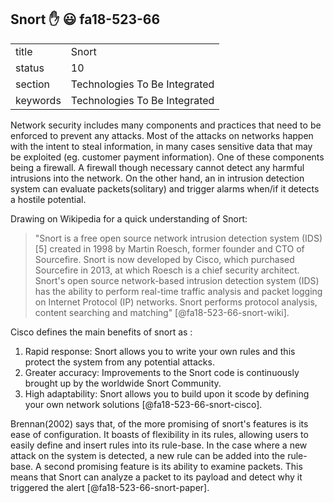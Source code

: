 ## Snort :hand: :smiley: fa18-523-66


|          |                               |
| -------- | ----------------------------- |
| title    | Snort                         | 
| status   | 10                            |
| section  | Technologies To Be Integrated |
| keywords | Technologies To Be Integrated |


Network security includes many components and practices that need to be enforced to prevent any attacks. Most of the attacks on networks happen with the intent to steal information, in many cases sensitive data that may be exploited (eg. customer payment information). One of these components being a firewall. A firewall though necessary cannot detect any harmful intrusions into the network. On the other hand, an in intrusion detection system can evaluate packets(solitary) and trigger alarms when/if it detects a hostile potential.

Drawing on Wikipedia for a quick understanding of Snort:
>"Snort is a free open source network intrusion detection system (IDS)[5] created in 1998 by Martin Roesch, former founder and CTO of Sourcefire. Snort is now developed by Cisco, which purchased Sourcefire in 2013, at which Roesch is a chief security architect. Snort's open source network-based intrusion detection system (IDS) has the ability to perform real-time traffic analysis and packet logging on Internet Protocol (IP) networks. Snort performs protocol analysis, content searching and matching" [@fa18-523-66-snort-wiki].

Cisco defines the main benefits of snort as :
1. Rapid response: Snort allows you to write your own rules and this protect the system from any potential attacks.
2. Greater accuracy: Improvements to the Snort code is continuously brought up by the worldwide Snort Community.
3. High adaptability: Snort allows you to build upon it scode by defining your own network solutions [@fa18-523-66-snort-cisco].

Brennan(2002) says that, of the more promising of snort's features is its ease of configuration. It boasts of flexibility in its rules, allowing users to easily define and insert rules into its rule-base. In the case where a new attack on the system is detected, a new rule can be added into the rule-base. A second promising feature is its ability to examine packets. This means that Snort can analyze a packet to its payload and detect why it triggered the alert [@fa18-523-66-snort-paper].



